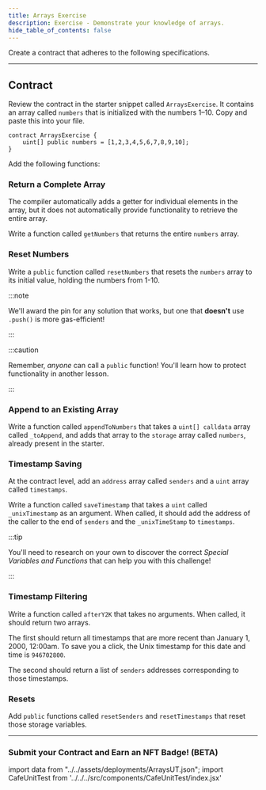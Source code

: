 ```yaml
---
title: Arrays Exercise
description: Exercise - Demonstrate your knowledge of arrays.
hide_table_of_contents: false
---
```


Create a contract that adheres to the following specifications.

---

## Contract

Review the contract in the starter snippet called `ArraysExercise`. It contains an array called `numbers` that is initialized with the numbers 1–10. Copy and paste this into your file.

```solidity
contract ArraysExercise {
    uint[] public numbers = [1,2,3,4,5,6,7,8,9,10];
}
```

Add the following functions:

### Return a Complete Array

The compiler automatically adds a getter for individual elements in the array, but it does not automatically provide functionality to retrieve the entire array.

Write a function called `getNumbers` that returns the entire `numbers` array.

### Reset Numbers

Write a `public` function called `resetNumbers` that resets the `numbers` array to its initial value, holding the numbers from 1-10.

:::note

We'll award the pin for any solution that works, but one that **doesn't** use `.push()` is more gas-efficient!

:::

:::caution

Remember, _anyone_ can call a `public` function! You'll learn how to protect functionality in another lesson.

:::

### Append to an Existing Array

Write a function called `appendToNumbers` that takes a `uint[] calldata` array called `_toAppend`, and adds that array to the `storage` array called `numbers`, already present in the starter.

### Timestamp Saving

At the contract level, add an `address` array called `senders` and a `uint` array called `timestamps`.

Write a function called `saveTimestamp` that takes a `uint` called `_unixTimestamp` as an argument. When called, it should add the address of the caller to the end of `senders` and the `_unixTimeStamp` to `timestamps`.

:::tip

You'll need to research on your own to discover the correct _Special Variables and Functions_ that can help you with this challenge!

:::

### Timestamp Filtering

Write a function called `afterY2K` that takes no arguments. When called, it should return two arrays.

The first should return all timestamps that are more recent than January 1, 2000, 12:00am. To save you a click, the Unix timestamp for this date and time is `946702800`.

The second should return a list of `senders` addresses corresponding to those timestamps.

### Resets

Add `public` functions called `resetSenders` and `resetTimestamps` that reset those storage variables.

---

### Submit your Contract and Earn an NFT Badge! (BETA)

import data from "../../assets/deployments/ArraysUT.json";
import CafeUnitTest from '../../../src/components/CafeUnitTest/index.jsx'

<CafeUnitTest deployment={data} nftNum={4}/>
